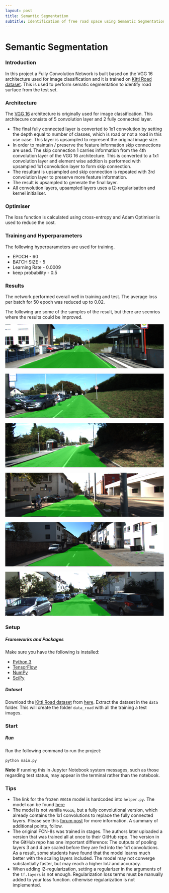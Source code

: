 ```yaml
---
layout: post
title: Semantic Segmentation
subtitle: Identification of free road space using Semantic Segmentation.
---
```



# Semantic Segmentation
### Introduction
In this project a Fully Convolution Network is built based on the VGG 16 architecture used for image classification and it is trained on [Kitti Road dataset](http://www.cvlibs.net/download.php?file=data_road.zip). This is used to perform sematic segmentation to identify road surface from the test set.

### Architecture
The [VGG 16](https://github.com/srikanth-narayanan/CarND-Semantic-Segmentation/blob/master/Graph_VGG_16.png) architecture is originally used for image classification. This architecure consists of 5 convolution layer and 2 fully connected layer.
- The final fully connected layer is converted to 1x1 convolution by setting the depth equal to number of classes, which is road or not a road in this use case. This layer is upsampled to represent the original image size.
- In order to maintain / preserve the feature information skip connections are used. The skip connection 1 carries information from the 4th convolution layer of the VGG 16 architecture. This is converted to a 1x1 convolution layer and element wise addtion is performed with upsampled 1x1 convolution layer to form skip connection.
- The resultant is upsampled and skip connection is repeated with 3rd convolution layer to preserve more feature information.
- The result is upsampled to generate the final layer.
- All convolution layers, upsampled layers uses a l2-regularisation and kernel initialiser.

### Optimiser

The loss function is calculated using cross-entropy and Adam Optimiser is used to reduce the cost.

### Training and Hyperparameters

The following hyperparameters are used for training.

- EPOCH - 60
- BATCH SIZE - 5
- Learning Rate - 0.0009
- keep probability - 0.5

### Results

The network performed overall well in training and test. The average loss per batch for 50 epoch was reduced up to 0.02.

The following are some of the samples of the result, but there are scenrios where the results could be improved.

![Sample 1](https://github.com/srikanth-narayanan/CarND-Semantic-Segmentation/blob/master/runs/Sample_Outputs/um_000013.png)

![Sample 2](https://github.com/srikanth-narayanan/CarND-Semantic-Segmentation/blob/master/runs/Sample_Outputs/um_000014.png)

![Sample 3](https://github.com/srikanth-narayanan/CarND-Semantic-Segmentation/blob/master/runs/Sample_Outputs/um_000027.png)

![Sample 4](https://github.com/srikanth-narayanan/CarND-Semantic-Segmentation/blob/master/runs/Sample_Outputs/um_000066.png)

![Sample 5](https://github.com/srikanth-narayanan/CarND-Semantic-Segmentation/blob/master/runs/Sample_Outputs/um_000077.png)

![Sample 6](https://github.com/srikanth-narayanan/CarND-Semantic-Segmentation/blob/master/runs/Sample_Outputs/uu_000021.png)

### Setup
##### Frameworks and Packages
Make sure you have the following is installed:
 - [Python 3](https://www.python.org/)
 - [TensorFlow](https://www.tensorflow.org/)
 - [NumPy](http://www.numpy.org/)
 - [SciPy](https://www.scipy.org/)
##### Dataset
Download the [Kitti Road dataset](http://www.cvlibs.net/datasets/kitti/eval_road.php) from [here](http://www.cvlibs.net/download.php?file=data_road.zip).  Extract the dataset in the `data` folder.  This will create the folder `data_road` with all the training a test images.

### Start
##### Run
Run the following command to run the project:
```
python main.py
```
**Note** If running this in Jupyter Notebook system messages, such as those regarding test status, may appear in the terminal rather than the notebook.

 ### Tips
- The link for the frozen `VGG16` model is hardcoded into `helper.py`.  The model can be found [here](https://s3-us-west-1.amazonaws.com/udacity-selfdrivingcar/vgg.zip)
- The model is not vanilla `VGG16`, but a fully convolutional version, which already contains the 1x1 convolutions to replace the fully connected layers. Please see this [forum post](https://discussions.udacity.com/t/here-is-some-advice-and-clarifications-about-the-semantic-segmentation-project/403100/8?u=subodh.malgonde) for more information.  A summary of additional points, follow.
- The original FCN-8s was trained in stages. The authors later uploaded a version that was trained all at once to their GitHub repo.  The version in the GitHub repo has one important difference: The outputs of pooling layers 3 and 4 are scaled before they are fed into the 1x1 convolutions.  As a result, some students have found that the model learns much better with the scaling layers included. The model may not converge substantially faster, but may reach a higher IoU and accuracy.
- When adding l2-regularization, setting a regularizer in the arguments of the `tf.layers` is not enough. Regularization loss terms must be manually added to your loss function. otherwise regularization is not implemented.
